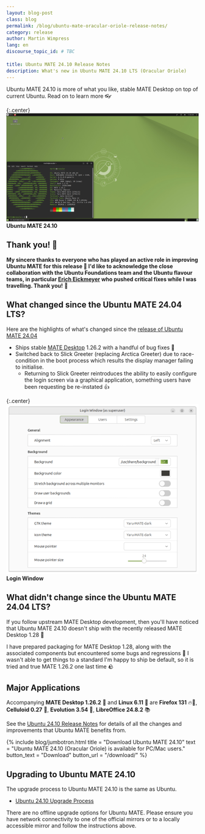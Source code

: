 ```yaml
---
layout: blog-post
class: blog
permalink: /blog/ubuntu-mate-oracular-oriole-release-notes/
category: release
author: Martin Wimpress
lang: en
discourse_topic_id: # TBC

title: Ubuntu MATE 24.10 Release Notes
description: What's new in Ubuntu MATE 24.10 LTS (Oracular Oriole)
---
```


Ubuntu MATE 24.10 is more of what you like, stable MATE Desktop on top of current Ubuntu. Read on to learn more 👓️

{:.center}
![Ubuntu MATE 24.10](/images/blog/oracular/screenshot.png)
**Ubuntu MATE 24.10**

## Thank you! 🙇

**My sincere thanks to everyone who has played an active role in improving Ubuntu MATE for this release 👏
I'd like to acknowledge the close collaboration with the Ubuntu Foundations team and the Ubuntu flavour teams, in particular [Erich Eickmeyer](https://launchpad.net/~eeickmeyer) who pushed critical fixes while I was travelling.
Thank you!** 💚

## What changed since the Ubuntu MATE 24.04 LTS?

Here are the highlights of what's changed since the [release of Ubuntu MATE 24.04](https://ubuntu-mate.org/blog/ubuntu-mate-noble-numbat-release-notes/)

- Ships stable [MATE Desktop](https://mate-desktop.org) 1.26.2 with a handful of bug fixes 🐛
- Switched back to Slick Greeter (replacing Arctica Greeter) due to race-condition in the boot process which results the display manager failing to initialise.
  - Returning to Slick Greeter reintroduces the ability to easily configure the login screen via a graphical application, something users have been requesting be re-instated 👍

{:.center}
![Login Window Configuration](/images/blog/oracular/login-window.png)
**Login Window**

## What didn't change since the Ubuntu MATE 24.04 LTS?

If you follow upstream MATE Desktop development, then you'll have noticed that Ubuntu MATE 24.10 doesn't ship with the recently released MATE Desktop 1.28 🧉

I have prepared packaging for MATE Desktop 1.28, along with the associated components but encountered some bugs and regressions 🐞 I wasn't able to get things to a standard I'm happy to ship be default, so it is tried and true MATE 1.26.2 one last time 🪨

## Major Applications

Accompanying **MATE Desktop 1.26.2** 🧉 and **Linux 6.11** 🐧 are **Firefox 131** 🔥🦊,
**Celluloid 0.27** 🎥, **Evolution 3.54** 📧, **LibreOffice 24.8.2** 📚

See the [Ubuntu 24.10 Release Notes](https://discourse.ubuntu.com/t/oracular-oriole-release-notes/44878/1)
for details of all the changes and improvements that Ubuntu MATE benefits from.

{% include blog/jumbotron.html
    title = "Download Ubuntu MATE 24.10"
    text = "Ubuntu MATE 24.10 (Oracular Oriole) is available for PC/Mac users."
    button_text = "Download"
    button_url = "/download/"
%}

## Upgrading to Ubuntu MATE 24.10

The upgrade process to Ubuntu MATE 24.10 is the same as Ubuntu.

- [Ubuntu 24.10 Upgrade Process](https://help.ubuntu.com/community/OracularUpgrades)

There are no offline upgrade options for Ubuntu MATE. Please ensure you have
network connectivity to one of the official mirrors or to a locally accessible
mirror and follow the instructions above.
